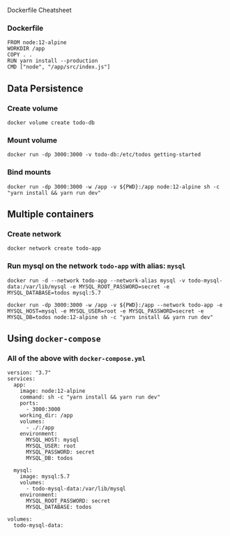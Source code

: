 Dockerfile Cheatsheet

### Dockerfile
```
FROM node:12-alpine
WORKDIR /app
COPY . .
RUN yarn install --production
CMD ["node", "/app/src/index.js"]
```

## Data Persistence
### Create volume
`docker volume create todo-db`

### Mount volume
`docker run -dp 3000:3000 -v todo-db:/etc/todos getting-started`

### Bind mounts
`docker run -dp 3000:3000 -w /app -v ${PWD}:/app node:12-alpine sh -c "yarn install && yarn run dev"`

## Multiple containers

### Create network
`docker network create todo-app`

### Run mysql on the network `todo-app` with alias: `mysql`
`docker run -d --network todo-app --network-alias mysql -v todo-mysql-data:/var/lib/mysql -e MYSQL_ROOT_PASSWORD=secret -e MYSQL_DATABASE=todos mysql:5.7`

`docker run -dp 3000:3000 -w /app -v ${PWD}:/app --network todo-app -e MYSQL_HOST=mysql -e MYSQL_USER=root -e MYSQL_PASSWORD=secret -e MYSQL_DB=todos node:12-alpine sh -c "yarn install && yarn run dev"`

## Using `docker-compose`

### All of the above with `docker-compose.yml`
```
version: "3.7"
services: 
  app:
    image: node:12-alpine
    command: sh -c "yarn install && yarn run dev"
    ports:
      - 3000:3000
    working_dir: /app
    volumes:
      - ./:/app
    environment:
      MYSQL_HOST: mysql
      MYSQL_USER: root
      MYSQL_PASSWORD: secret
      MYSQL_DB: todos

  mysql:
    image: mysql:5.7
    volumes:
      - todo-mysql-data:/var/lib/mysql
    environment:
      MYSQL_ROOT_PASSWORD: secret
      MYSQL_DATABASE: todos

volumes:
  todo-mysql-data:

```
